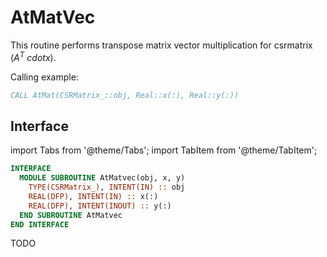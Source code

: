 # AtMatVec

This routine performs transpose matrix vector multiplication for csrmatrix ($A^T\ cdot x$).

Calling example:

```fortran
CALL AtMat(CSRMatrix_::obj, Real::x(:), Real::y(:))
```

## Interface

import Tabs from '@theme/Tabs';
import TabItem from '@theme/TabItem';

<Tabs>
<TabItem value="interface" label="܀ AtMatvec(obj, x, y)">

```fortran
INTERFACE
  MODULE SUBROUTINE AtMatvec(obj, x, y)
    TYPE(CSRMatrix_), INTENT(IN) :: obj
    REAL(DFP), INTENT(IN) :: x(:)
    REAL(DFP), INTENT(INOUT) :: y(:)
  END SUBROUTINE AtMatvec
END INTERFACE
```

</TabItem>

<TabItem value="example" label="️܀ See example">

TODO

</TabItem>

</Tabs>
